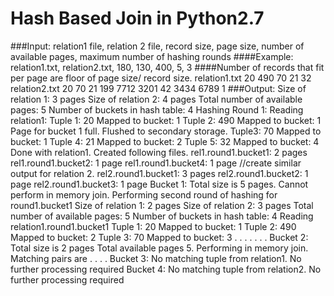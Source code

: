 # Hash Based Join in Python2.7
###Input: relation1 file, relation 2 file, record size, page size, number of available pages, maximum number of hashing rounds
####Example: relation1.txt, relation2.txt, 180, 130, 400, 5, 3
####Number of records that fit per page are floor of page size/ record size.
relation1.txt
20
490
70
21
32
relation2.txt
20
70
21
199
7712
3201
42
3434
6789
1
###Output:
Size of relation 1: 3 pages
Size of relation 2: 4 pages
Total number of available pages: 5
Number of buckets in hash table: 4
Hashing Round 1:
Reading relation1:
Tuple 1: 20 Mapped to bucket: 1
Tuple 2: 490 Mapped to bucket: 1
Page for bucket 1 full. Flushed to secondary storage.
Tuple3: 70 Mapped to bucket: 1
Tuple 4: 21 Mapped to bucket: 2
Tuple 5: 32 Mapped to bucket: 4
Done with relation1.
Created following files.
rel1.round1.bucket1: 2 pages
rel1.round1.bucket2: 1 page
rel1.round1.bucket4: 1 page
//create similar output for relation 2.
rel2.round1.bucket1: 3 pages
rel2.round1.bucket2: 1 page
rel2.round1.bucket3: 1 page
Bucket 1: Total size is 5 pages. Cannot perform in memory join.
Performing second round of hashing for round1.bucket1
Size of relation 1: 2 pages
Size of relation 2: 3 pages
Total number of available pages: 5
Number of buckets in hash table: 4
Reading relation1.round1.bucket1
Tuple 1: 20 Mapped to bucket: 1
Tuple 2: 490 Mapped to bucket: 2
Tuple 3: 70 Mapped to bucket: 3
.
.
.
.
.
.
.
Bucket 2: Total size is 2 pages
Total available pages 5.
Performing in memory join.
Matching pairs are
.
.
.
.
Bucket 3: No matching tuple from relation1. No further processing required
Bucket 4: No matching tuple from relation2. No further processing required
